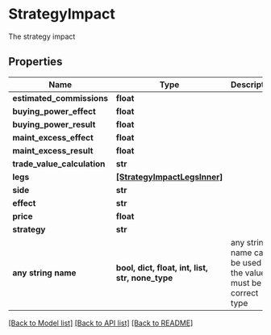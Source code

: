 # StrategyImpact

The strategy impact

## Properties
Name | Type | Description | Notes
------------ | ------------- | ------------- | -------------
**estimated_commissions** | **float** |  | [optional] 
**buying_power_effect** | **float** |  | [optional] 
**buying_power_result** | **float** |  | [optional] 
**maint_excess_effect** | **float** |  | [optional] 
**maint_excess_result** | **float** |  | [optional] 
**trade_value_calculation** | **str** |  | [optional] 
**legs** | [**[StrategyImpactLegsInner]**](StrategyImpactLegsInner.md) |  | [optional] 
**side** | **str** |  | [optional] 
**effect** | **str** |  | [optional] 
**price** | **float** |  | [optional] 
**strategy** | **str** |  | [optional] 
**any string name** | **bool, dict, float, int, list, str, none_type** | any string name can be used but the value must be the correct type | [optional]

[[Back to Model list]](../README.md#documentation-for-models) [[Back to API list]](../README.md#documentation-for-api-endpoints) [[Back to README]](../README.md)


